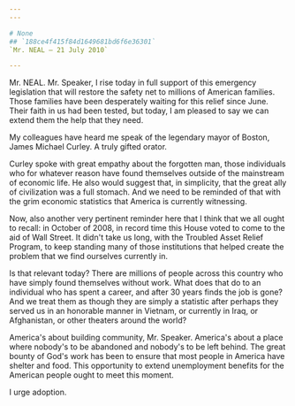 ```yaml
---
---

# None
## `188ce4f415f84d1649681bd6f6e36301`
`Mr. NEAL — 21 July 2010`

---
```



Mr. NEAL. Mr. Speaker, I rise today in full support of this emergency 
legislation that will restore the safety net to millions of American 
families. Those families have been desperately waiting for this relief 
since June. Their faith in us had been tested, but today, I am pleased 
to say we can extend them the help that they need.

My colleagues have heard me speak of the legendary mayor of Boston, 
James Michael Curley. A truly gifted orator.

Curley spoke with great empathy about the forgotten man, those 
individuals who for whatever reason have found themselves outside of 
the mainstream of economic life. He also would suggest that, in 
simplicity, that the great ally of civilization was a full stomach. And 
we need to be reminded of that with the grim economic statistics that 
America is currently witnessing.

Now, also another very pertinent reminder here that I think that we 
all ought to recall: in October of 2008, in record time this House 
voted to come to the aid of Wall Street. It didn't take us long, with 
the Troubled Asset Relief Program, to keep standing many of those 
institutions that helped create the problem that we find ourselves 
currently in.

Is that relevant today? There are millions of people across this 
country who have simply found themselves without work. What does that 
do to an individual who has spent a career, and after 30 years finds 
the job is gone? And we treat them as though they are simply a 
statistic after perhaps they served us in an honorable manner in 
Vietnam, or currently in Iraq, or Afghanistan, or other theaters around 
the world?

America's about building community, Mr. Speaker. America's about a 
place where nobody's to be abandoned and nobody's to be left behind. 
The great bounty of God's work has been to ensure that most people in 
America have shelter and food. This opportunity to extend unemployment 
benefits for the American people ought to meet this moment.

I urge adoption.